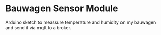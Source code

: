 # Bauwagen Sensor Module

Arduino sketch to meassure temperature and humidity on my bauwagen and send it via mqtt to a broker.